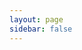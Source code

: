 ```yaml
---
layout: page
sidebar: false
---
```


<script setup>
import { ref } from 'vue';
import Home from './Home.vue'
import { useData } from 'vitepress';

const { theme: {_value: {nav, sidebar}} } = useData();

const books = ref({});
books.value = sidebar;

</script>

<Home :books="books"/>
